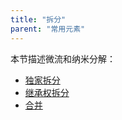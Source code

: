 ```yaml
---
title: "拆分"
parent: "常用元素"
---
```


本节描述微流和纳米分解：

* [独家拆分](exclusive-split)
* [继承权拆分](inheritance-split)
* [合并](合并)
